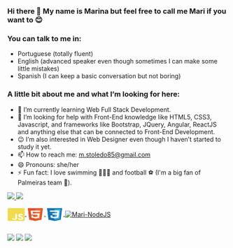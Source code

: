 ### Hi there 👋 My name is Marina but feel free to call me Mari if you want to 😊

### You can talk to me in:

* Portuguese (totally fluent)
* English (advanced speaker even though sometimes I can make some little mistakes)
* Spanish (I can keep a basic conversation but not boring)

### A little bit about me and what I’m looking for here:

- 🌱 I’m currently learning Web Full Stack Development.
- 🤔 I’m looking for help with Front-End knowledge like HTML5, CSS3, Javascript, and frameworks like Bootstrap, JQuery, Angular, ReactJS and anything else that can be connected to Front-End Development.
- 😉 I’m also interested in Web Designer even though I haven’t started to study it yet. 
- 📫 How to reach me: m.stoledo85@gmail.com
- 😄 Pronouns: she/her
- ⚡ Fun fact: I love swimming 🏊🏼‍♀️ and football ⚽ (I'm a big fan of Palmeiras team 💚).

<div>
  <a href="https://github.com/marinast85">
  <img height="180em" src="https://github-readme-stats.vercel.app/api/?username=marinast85&show_icons=true&theme=dracula&include_all_commits=true&count_private=true"/>
  <img height="180em" src="https://github-readme-stats.vercel.app/api/top-langs/?username=marinast85&layout=compact&langs_count=7&theme=dracula"/>
</div>
  
<div style="display: inline_block"><br>
  <img align="center" alt="Mari-Js" height="30" width="40" src="https://raw.githubusercontent.com/devicons/devicon/master/icons/javascript/javascript-plain.svg">
  <img align="center" alt="Mari-HTML" height="30" width="40" src="https://raw.githubusercontent.com/devicons/devicon/master/icons/html5/html5-original.svg">
  <img align="center" alt="Mari-CSS" height="30" width="40" src="https://raw.githubusercontent.com/devicons/devicon/master/icons/css3/css3-original.svg">
  <img align="center" alt="Mari-NodeJS" height="30" width="40" 
src="https://cdn.jsdelivr.net/gh/devicons/devicon/icons/nodejs/nodejs-original.svg">
</div>
  
  ##
  
  <div>
     <a href = "mailto:m.stoledo85@gmail.com"><img src="https://img.shields.io/badge/-Gmail-%23333?style=for-the-badge&logo=gmail&logoColor=white" target="_blank"></a>
    <a href="https://instagram.com/marinast85" target="_blank"><img src="https://img.shields.io/badge/-Instagram-%23E4405F?style=for-the-badge&logo=instagram&logoColor=white" target="_blank"></a>
    <a href="https://www.linkedin.com/in/marina-silveira-toledo-43289235" target="_blank"><img src="https://img.shields.io/badge/-LinkedIn-%230077B5?style=for-the-badge&logo=linkedin&logoColor=white" target="_blank"></a>   
    <a href = "5511939305757"><img src="https://img.shields.io/badge/WhatsApp-25D366?style=for-the-badge&logo=whatsapp&logoColor=white</a>
      
       ![Snake animation](https://github.com/marinast85/marinast85/blob/output/github-contribution-grid-snake.svg)
      
  </div>
  
  


